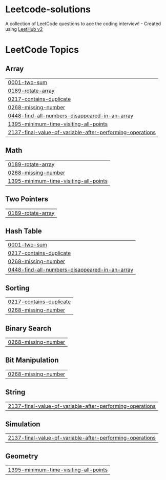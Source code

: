 # Leetcode-solutions
A collection of LeetCode questions to ace the coding interview! - Created using [LeetHub v2](https://github.com/arunbhardwaj/LeetHub-2.0)

<!---LeetCode Topics Start-->
# LeetCode Topics
## Array
|  |
| ------- |
| [0001-two-sum](https://github.com/Purvajaa/Leetcode-solutions/tree/master/0001-two-sum) |
| [0189-rotate-array](https://github.com/Purvajaa/Leetcode-solutions/tree/master/0189-rotate-array) |
| [0217-contains-duplicate](https://github.com/Purvajaa/Leetcode-solutions/tree/master/0217-contains-duplicate) |
| [0268-missing-number](https://github.com/Purvajaa/Leetcode-solutions/tree/master/0268-missing-number) |
| [0448-find-all-numbers-disappeared-in-an-array](https://github.com/Purvajaa/Leetcode-solutions/tree/master/0448-find-all-numbers-disappeared-in-an-array) |
| [1395-minimum-time-visiting-all-points](https://github.com/Purvajaa/Leetcode-solutions/tree/master/1395-minimum-time-visiting-all-points) |
| [2137-final-value-of-variable-after-performing-operations](https://github.com/Purvajaa/Leetcode-solutions/tree/master/2137-final-value-of-variable-after-performing-operations) |
## Math
|  |
| ------- |
| [0189-rotate-array](https://github.com/Purvajaa/Leetcode-solutions/tree/master/0189-rotate-array) |
| [0268-missing-number](https://github.com/Purvajaa/Leetcode-solutions/tree/master/0268-missing-number) |
| [1395-minimum-time-visiting-all-points](https://github.com/Purvajaa/Leetcode-solutions/tree/master/1395-minimum-time-visiting-all-points) |
## Two Pointers
|  |
| ------- |
| [0189-rotate-array](https://github.com/Purvajaa/Leetcode-solutions/tree/master/0189-rotate-array) |
## Hash Table
|  |
| ------- |
| [0001-two-sum](https://github.com/Purvajaa/Leetcode-solutions/tree/master/0001-two-sum) |
| [0217-contains-duplicate](https://github.com/Purvajaa/Leetcode-solutions/tree/master/0217-contains-duplicate) |
| [0268-missing-number](https://github.com/Purvajaa/Leetcode-solutions/tree/master/0268-missing-number) |
| [0448-find-all-numbers-disappeared-in-an-array](https://github.com/Purvajaa/Leetcode-solutions/tree/master/0448-find-all-numbers-disappeared-in-an-array) |
## Sorting
|  |
| ------- |
| [0217-contains-duplicate](https://github.com/Purvajaa/Leetcode-solutions/tree/master/0217-contains-duplicate) |
| [0268-missing-number](https://github.com/Purvajaa/Leetcode-solutions/tree/master/0268-missing-number) |
## Binary Search
|  |
| ------- |
| [0268-missing-number](https://github.com/Purvajaa/Leetcode-solutions/tree/master/0268-missing-number) |
## Bit Manipulation
|  |
| ------- |
| [0268-missing-number](https://github.com/Purvajaa/Leetcode-solutions/tree/master/0268-missing-number) |
## String
|  |
| ------- |
| [2137-final-value-of-variable-after-performing-operations](https://github.com/Purvajaa/Leetcode-solutions/tree/master/2137-final-value-of-variable-after-performing-operations) |
## Simulation
|  |
| ------- |
| [2137-final-value-of-variable-after-performing-operations](https://github.com/Purvajaa/Leetcode-solutions/tree/master/2137-final-value-of-variable-after-performing-operations) |
## Geometry
|  |
| ------- |
| [1395-minimum-time-visiting-all-points](https://github.com/Purvajaa/Leetcode-solutions/tree/master/1395-minimum-time-visiting-all-points) |
<!---LeetCode Topics End-->
